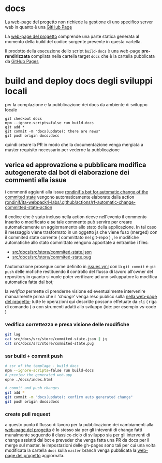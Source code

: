 # docs 
La [web-page del progetto](https://rondinif.github.io/ita-webpack4-labs/) non 
richiede la gestione di uno specifico server web in quanto è una [GitHub Page](https://pages.github.com)

La [web-page del progetto](https://rondinif.github.io/ita-webpack4-labs/) 
comprende una parte statica generata al momento della build
del codice sorgente presente in questa cartella.

Il prodotto della esecuzione dello script `build-docs` 
è una web-page **pre-rendirizzata** compilata nella cartella target `docs`
che è la cartella pubblicata da [GitHub Pages](https://pages.github.com)

# build and deploy docs degli sviluppi locali 
per la complazione e la pubblicazione dei docs da ambiente di sviluppo locale
```
git checkout docs
npm --ignore-scripts=false run build-docs
git add * 
git commit -m "docs(update): there are news"  
git push origin docs:docs
```
quindi creare la PR in modo che la documentazione venga mergiata a master
requisito necessario per vederne la pubblicazione

## verica ed approvazione e pubblicare modifica autogenerate dal bot di elaborazione dei commenti alla issue
i commenti aggiunti alla issue [rondinif's bot for automatic change of the commited state](https://github.com/rondinif/ita-webpack4-labs/issues/18) 
vengono automaticamente elaborate dalla action [rondinif/ita-webpack4-labs/.github/actions/rf-automatic-change-committed-state-action](./.github/actions/rf-automatic-change-committed-state-action/index.js)

il codice che è stato incluso nella action riceve nell'evento il commento inserito o modificato 
e se tale commento può servire per  creare automaticamente un aggiornamento allo stato della applicazione. In tal caso il messaggio viene trasformato in un oggetto js che viene fuso (merged) 
con il commited state corrente ( committato nel git-repo ) , le 
modifiche automatiche allo stato committato vengono apportate a entrambe i files: 
- [src/docs/src/store/commited-state.json](https://github.com/rondinif/ita-webpack4-labs/blob/docs/src/docs/src/store/commited-state.json)
- [src/docs/src/store/commited-state.pug](https://github.com/rondinif/ita-webpack4-labs/blob/docs/src/docs/src/store/commited-state.pug)

l'automazione prosegue come definito in [issues.yml](./.github/workflows/issues.yml) 
con la `git commit` e `git push` delle mofiche restituendo il controllo 
del flusso di lavoro all'owner del repository 
in quanto si vuole poter verificare ad uno sviluppatore la modifica automatica fatta dal bot;

la *verifica* permette di prenderne visione ed eventualmente intervenire
manualmente prima che il *'change'* venga reso publico sulla [nella web-page del progetto](https://rondinif.github.io/ita-webpack4-labs/); tutte le operazioni qui descritte possono 
effetuate da `cli` ( riga di comando ) o con strumenti adatti allo sviluppo (ide: per esempio vs-code )

### vedifica correttezza e presa visione delle modifiche
``` sh
git log
cat src/docs/src/store/commited-state.json | jq
cat src/docs/src/store/commited-state.pug
```
### ssr build + commit push
``` sh
# ssr of the templage - build docs
npm --ignore-scripts=false run build-docs
# preview the generated web-app
opne ./docs/index.html

# commit and push changes
git add * 
git commit -m "docs(update): confirm auto generated change"  
git push origin docs:docs
```

### create pull request
a questo punto il flusso di lavoro per la pubblicazione dei cambiamenti 
alla [web-page del progetto](https://rondinif.github.io/ita-webpack4-labs/) è 
lo stesso sia per gli inteventi di change fatti munalmente seguendo il classico ciclo di sviluppo 
sia per gli interventi di change assistiti dal bot e preveder che venga fatta una PR 
da docs per il merge sul master. le impostazioni delle gh-pages sono tali per 
cui una volta modificata la cartella `docs` sulla `master` branch venga 
pubblicata la [web-page del progetto](https://rondinif.github.io/ita-webpack4-labs/)
aggiornata.   
